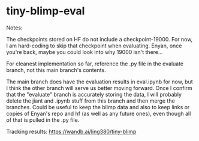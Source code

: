 # tiny-blimp-eval

Notes: 

The checkpoints stored on HF do not include a checkpoint-19000. For now, I am hard-coding to skip that checkpoint when evaluating. Enyan, once you're back, maybe you could look into why 19000 isn't there...

For cleanest implementation so far, reference the .py file in the evaluate branch, not this main branch's contents.

The main branch does have the evaluation results in eval.ipynb for now, but I think the other branch will serve us better moving forward. Once I confirm that the "evaluate" branch is accurately storing the data, I will probably delete the jiant and .ipynb stuff from this branch and then merge the branches. Could be useful to keep the blimp data and also to keep links or copies of Enyan's repo and hf (as well as any future ones), even though all of that is pulled in the .py file. 

Tracking results: https://wandb.ai/ling380/tiny-blimp 

